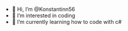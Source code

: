 - 👋 Hi, I’m @Konstantinn56
- 👀 I’m interested in coding
- 🌱 I’m currently learning how to code with c#
<!---
Konstantinn56/Konstantinn56 is a ✨ special ✨ repository because its `README.md` (this file) appears on your GitHub profile.
You can click the Preview link to take a look at your changes.
--->

